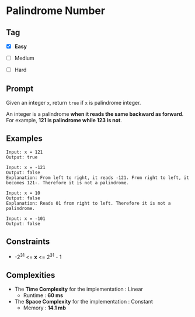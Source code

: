 # Palindrome Number
## Tag
- [x] **Easy**  
- [ ] Medium  
- [ ] Hard  
  

## Prompt
Given an integer `x`, return `true` if `x` is palindrome integer.  
  
An integer is a palindrome **when it reads the same backward as forward**. For example, **121 is palindrome while 123 is not**.  
      
## Examples
```
Input: x = 121
Output: true
```
```
Input: x = -121
Output: false
Explanation: From left to right, it reads -121. From right to left, it becomes 121-. Therefore it is not a palindrome.
```
```
Input: x = 10
Output: false
Explanation: Reads 01 from right to left. Therefore it is not a palindrome.
```
```
Input: x = -101
Output: false
```
  
## Constraints
* -2<sup>31</sup> <= **x** <= 2<sup>31</sup> - 1
  
## Complexities
* The **Time Complexity** for the implementation : Linear
  * Runtime : **60 ms**  
* The **Space Complexity** for the implementation : Constant
  * Memory : **14.1 mb**
